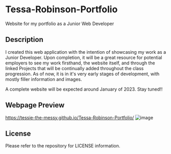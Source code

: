 # Tessa-Robinson-Portfolio

Website for my portfolio as a Junior Web Developer

## Description

I created this web application with the intention of showcasing my work as a Junior Developer. Upon completion, it will be a great resource for potential employers to see my work firsthand, the website itself, and through the linked Projects that will be continually added throughout the class progression. As of now, it is in it's very early stages of development, with mostly filler information and images.

A complete website will be expected around January of 2023. Stay tuned!!

## Webpage Preview

https://tessie-the-messy.github.io/Tessa-Robinson-Portfolio/
![image](https://user-images.githubusercontent.com/115903135/198145384-1c39350e-b520-40f1-8905-25deb442b817.png)

## License

Please refer to the repository for LICENSE information.